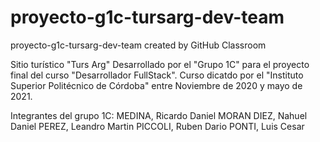 # proyecto-g1c-tursarg-dev-team
proyecto-g1c-tursarg-dev-team created by GitHub Classroom

Sitio turístico "Turs Arg"
Desarrollado por el "Grupo 1C" para el proyecto final del curso "Desarrollador FullStack".
Curso dicatdo por el "Instituto Superior Politécnico de Córdoba" entre Noviembre de 2020 y mayo de 2021.

Integrantes del grupo 1C:
MEDINA, Ricardo Daniel
MORAN DIEZ, Nahuel Daniel
PEREZ, Leandro Martin
PICCOLI, Ruben Dario
PONTI, Luis Cesar
